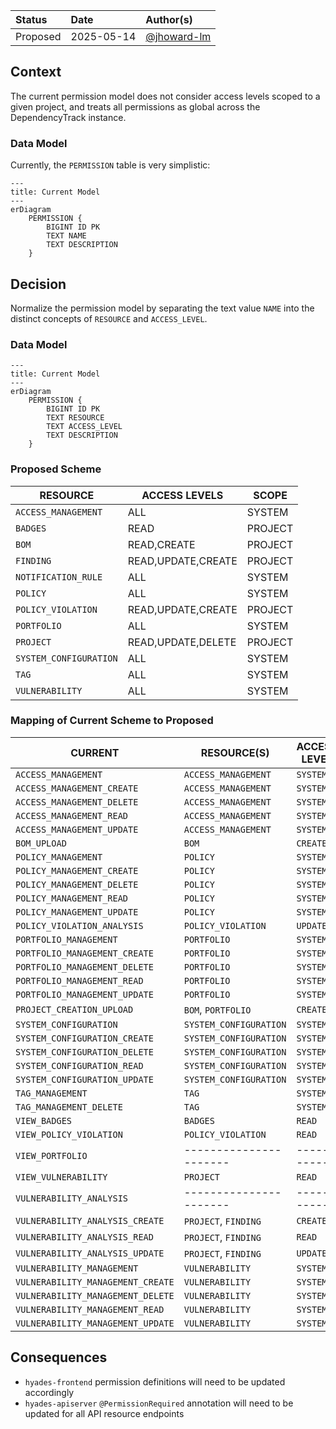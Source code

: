| Status   | Date       | Author(s)                            |
|:---------|:-----------|:-------------------------------------|
| Proposed | 2025-05-14 | [@jhoward-lm](https://github.com/jhoward-lm) |

## Context

The current permission model does not consider access levels scoped to a given project,
and treats all permissions as global across the DependencyTrack instance.

### Data Model

Currently, the `PERMISSION` table is very simplistic:

```mermaid
---
title: Current Model
---
erDiagram
    PERMISSION {
        BIGINT ID PK
        TEXT NAME
        TEXT DESCRIPTION
    }
```

## Decision

Normalize the permission model by separating the text value `NAME`
into the distinct concepts of `RESOURCE` and `ACCESS_LEVEL`.

### Data Model

```mermaid
---
title: Current Model
---
erDiagram
    PERMISSION {
        BIGINT ID PK
        TEXT RESOURCE
        TEXT ACCESS_LEVEL
        TEXT DESCRIPTION
    }
```

### Proposed Scheme

| RESOURCE               | ACCESS LEVELS      | SCOPE   |
| ---------------------- | ------------------ | ------- |
| `ACCESS_MANAGEMENT`    | ALL                | SYSTEM  |
| `BADGES`               | READ               | PROJECT |
| `BOM`                  | READ,CREATE        | PROJECT |
| `FINDING`              | READ,UPDATE,CREATE | PROJECT |
| `NOTIFICATION_RULE`    | ALL                | SYSTEM  |
| `POLICY`               | ALL                | SYSTEM  |
| `POLICY_VIOLATION`     | READ,UPDATE,CREATE | PROJECT |
| `PORTFOLIO`            | ALL                | SYSTEM  |
| `PROJECT`              | READ,UPDATE,DELETE | PROJECT |
| `SYSTEM_CONFIGURATION` | ALL                | SYSTEM  |
| `TAG`                  | ALL                | SYSTEM  |
| `VULNERABILITY`        | ALL                | SYSTEM  |

### Mapping of Current Scheme to Proposed

| CURRENT                           | RESOURCE(S)            | ACCESS LEVEL |
| --------------------------------- | ---------------------- | ------------ |
| `ACCESS_MANAGEMENT`               | `ACCESS_MANAGEMENT`    | `SYSTEM`     |
| `ACCESS_MANAGEMENT_CREATE`        | `ACCESS_MANAGEMENT`    | `SYSTEM`     |
| `ACCESS_MANAGEMENT_DELETE`        | `ACCESS_MANAGEMENT`    | `SYSTEM`     |
| `ACCESS_MANAGEMENT_READ`          | `ACCESS_MANAGEMENT`    | `SYSTEM`     |
| `ACCESS_MANAGEMENT_UPDATE`        | `ACCESS_MANAGEMENT`    | `SYSTEM`     |
| `BOM_UPLOAD`                      | `BOM`                  | `CREATE`     |
| `POLICY_MANAGEMENT`               | `POLICY`               | `SYSTEM`     |
| `POLICY_MANAGEMENT_CREATE`        | `POLICY`               | `SYSTEM`     |
| `POLICY_MANAGEMENT_DELETE`        | `POLICY`               | `SYSTEM`     |
| `POLICY_MANAGEMENT_READ`          | `POLICY`               | `SYSTEM`     |
| `POLICY_MANAGEMENT_UPDATE`        | `POLICY`               | `SYSTEM`     |
| `POLICY_VIOLATION_ANALYSIS`       | `POLICY_VIOLATION`     | `UPDATE`     |
| `PORTFOLIO_MANAGEMENT`            | `PORTFOLIO`            | `SYSTEM`     |
| `PORTFOLIO_MANAGEMENT_CREATE`     | `PORTFOLIO`            | `SYSTEM`     |
| `PORTFOLIO_MANAGEMENT_DELETE`     | `PORTFOLIO`            | `SYSTEM`     |
| `PORTFOLIO_MANAGEMENT_READ`       | `PORTFOLIO`            | `SYSTEM`     |
| `PORTFOLIO_MANAGEMENT_UPDATE`     | `PORTFOLIO`            | `SYSTEM`     |
| `PROJECT_CREATION_UPLOAD`         | `BOM`, `PORTFOLIO`     | `CREATE`     |
| `SYSTEM_CONFIGURATION`            | `SYSTEM_CONFIGURATION` | `SYSTEM`     |
| `SYSTEM_CONFIGURATION_CREATE`     | `SYSTEM_CONFIGURATION` | `SYSTEM`     |
| `SYSTEM_CONFIGURATION_DELETE`     | `SYSTEM_CONFIGURATION` | `SYSTEM`     |
| `SYSTEM_CONFIGURATION_READ`       | `SYSTEM_CONFIGURATION` | `SYSTEM`     |
| `SYSTEM_CONFIGURATION_UPDATE`     | `SYSTEM_CONFIGURATION` | `SYSTEM`     |
| `TAG_MANAGEMENT`                  | `TAG`                  | `SYSTEM`     |
| `TAG_MANAGEMENT_DELETE`           | `TAG`                  | `SYSTEM`     |
| `VIEW_BADGES`                     | `BADGES`               | `READ`       |
| `VIEW_POLICY_VIOLATION`           | `POLICY_VIOLATION`     | `READ`       |
| `VIEW_PORTFOLIO`                  | ---------------------- | ------------ |
| `VIEW_VULNERABILITY`              | `PROJECT`              | `READ`       |
| `VULNERABILITY_ANALYSIS`          | ---------------------- | ------------ |
| `VULNERABILITY_ANALYSIS_CREATE`   | `PROJECT`, `FINDING`   | `CREATE`     |
| `VULNERABILITY_ANALYSIS_READ`     | `PROJECT`, `FINDING`   | `READ`       |
| `VULNERABILITY_ANALYSIS_UPDATE`   | `PROJECT`, `FINDING`   | `UPDATE`     |
| `VULNERABILITY_MANAGEMENT`        | `VULNERABILITY`        | `SYSTEM`     |
| `VULNERABILITY_MANAGEMENT_CREATE` | `VULNERABILITY`        | `SYSTEM`     |
| `VULNERABILITY_MANAGEMENT_DELETE` | `VULNERABILITY`        | `SYSTEM`     |
| `VULNERABILITY_MANAGEMENT_READ`   | `VULNERABILITY`        | `SYSTEM`     |
| `VULNERABILITY_MANAGEMENT_UPDATE` | `VULNERABILITY`        | `SYSTEM`     |

## Consequences

- `hyades-frontend` permission definitions will need to be updated accordingly
- `hyades-apiserver` `@PermissionRequired` annotation will need to be updated for all API resource endpoints

